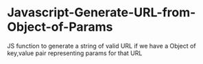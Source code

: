 # Javascript-Generate-URL-from-Object-of-Params
JS function to generate a string of valid URL if we have a Object of key,value pair representing params for that URL
